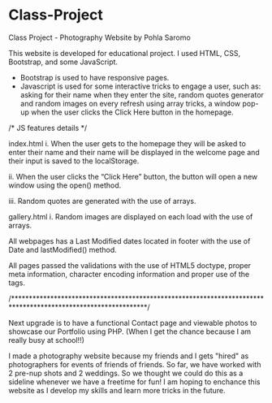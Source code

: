 # Class-Project
Class Project - Photography Website by Pohla Saromo

This website is developed for educational project. 
I used HTML, CSS, Bootstrap, and some JavaScript.

- Bootstrap is used to have responsive pages.
- Javascript is used for some interactive tricks to engage a user, such as: asking for their name when they enter the site, random quotes generator and random images on every refresh using array tricks, a window pop-up when the user clicks the Click Here button in the homepage. 

/* JS features details */

index.html
i. When the user gets to the homepage they will be asked to enter their
name and their name will be displayed in the welcome page and their input is saved to the localStorage.

ii. When the user clicks the “Click Here” button, the button will open a new window using the open() method.

iii. Random quotes are generated with the use of arrays.

gallery.html
i. Random images are displayed on each load with the use of arrays.

All webpages has a Last Modified dates located in footer with the use of Date and lastModified() method. 

All pages passed the validations with the use of HTML5 doctype, proper meta information,
character encoding information and proper use of the tags.

/**************************************************************************************************************/

Next upgrade is to have a functional Contact page and viewable photos to showcase our Portfolio using PHP. (When I get the chance because I am really busy at school!!)

I made a photography website because my friends and I gets "hired" as photographers for events of friends of friends. So far, we have worked with 2 pre-nup shots and 2 weddings. So we thought we could do this as a sideline whenever we have a freetime for fun! I am hoping to enchance this website as I develop my skills and learn more tricks in the future.


